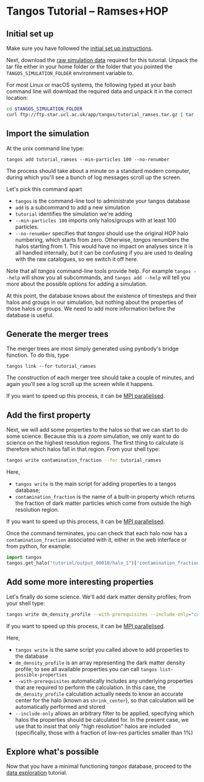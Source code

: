 Tangos Tutorial – Ramses+HOP
============================

Initial set up
--------------

Make sure you have followed the [initial set up instructions](index.md).

Next, download the
[raw simulation data](ftp://ftp.star.ucl.ac.uk/app/tangos/tutorial_ramses.tar.gz) required for this tutorial.
Unpack the tar file either in your home folder or the folder that you pointed the `TANGOS_SIMULATION_FOLDER` environment
variable to.

For most Linux or macOS systems, the following typed at your bash command line will download the required data and
unpack it in the correct location:

```bash
cd $TANGOS_SIMULATION_FOLDER
curl ftp://ftp.star.ucl.ac.uk/app/tangos/tutorial_ramses.tar.gz | tar -xz
```

Import the simulation
---------------------

At the unix command line type:

```
tangos add tutorial_ramses --min-particles 100 --no-renumber
```

The process should take about a minute on a standard modern computer, during which you'll see a bunch of log messages 
scroll up the screen.
 
 Let's pick this command apart
 
  * `tangos` is the command-line tool to administrate your tangos database
  * `add` is a subcommand to add a new simulation
  * `tutorial` identifies the simulation we're adding
  * `--min-particles 100` imports only halos/groups with at least 100 particles.
  * `--no-renumber` specifies that _tangos_ should use the original HOP halo numbering, which starts
    from zero. Otherwise, _tangos_ renumbers the halos starting from 1. This would have no impact on analyses
    since it is all handled internally, but it can be confusing if you are used to dealing with the
    raw catalogues, so we switch it off here.

 
Note that all _tangos_ command-line tools provide help. For example `tangos --help` will show you all subcommands, and `tangos add --help` will tell you more about the possible options for adding a simulation.
  
At this point, the database knows about the existence of timesteps and their halos and groups in our simulation, but nothing about the properties of those halos or groups. We need to add more information before the database is useful.

Generate the merger trees
-------------------------

The merger trees are most simply generated using pynbody's bridge function. To do this, type

```
tangos link --for tutorial_ramses
```

The construction of each merger tree should take a couple of minutes,  and again you'll see a log scroll up the screen while it happens.

If you want to speed up this process, it can be [MPI parallelised](mpi.md).

Add the first property
----------------------
 
Next, we will add some properties to the halos so that we can start to do some science. Because this is a _zoom_ simulation,
we only want to do science on the highest resolution regions. The first thing to calculate is therefore which halos fall
in that region. From your shell type:
```bash
tangos write contamination_fraction --for tutorial_ramses
```

Here,
 * `tangos write` is the main script for adding properties to a tangos database;
 * `contamination_fraction` is the name of a built-in property which returns the fraction of dark matter particles
   which come from outside the high resolution region.
   
If you want to speed up this process, it can be [MPI parallelised](mpi.md).

Once the command terminates, you can check that each halo now has a `contamination_fraction` associated with it, either
in the web interface or from python, for example:

```python
import tangos
tangos.get_halo("tutorial/output_00010/halo_1")['contamination_fraction'] # -> returns the appropriate fraction
```

Add some more interesting properties
------------------------------------

Let's finally do some science. We'll add dark matter density profiles; from your shell type:
 
 ```bash
tangos write dm_density_profile --with-prerequisites --include-only="contamination_fraction<0.01"  
```

If you want to speed up this process, it can be [MPI parallelised](mpi.md).

Here,
 * `tangos write` is the same script you called above to add properties to the database
 * `dm_density_profile` is an array representing the dark matter density profile; to see all available properties
   you can call `tangos list-possible-properties`
 * `--with-prerequisites` automatically includes  any underlying properties that are required to perform the calculation. In this case,
   the `dm_density_profile` calculation actually needs to know an accurate center for the halo (known as `shrink_center`),
   so that calculation will be automatically performed and stored
 * `--include-only` allows an arbitrary filter to be applied, specifying which halos the properties should be calculated
   for. In the present case, we use that to insist that only "high resolution" halos are included (specifically, those
   with a fraction of low-res particles smaller than 1%)
 
 
Explore what's possible
-----------------------
 
Now that you have a minimal functioning _tangos_ database, proceed to the [data exploration](data_exploration.md) tutorial.